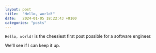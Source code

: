 ```yaml
---
layout: post
title:  "Hello, world!"
date:   2024-01-05 18:22:43 +0100
categories: "posts"
---
```


`Hello, world!` is the cheesiest first post possible for a software engineer.

We'll see if I can keep it up.